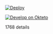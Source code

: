 

[![Deploy](https://www.herokucdn.com/deploy/button.png)](https://dashboard.heroku.com/new?template=https://github.com/isiagnp/red.git) 

[![Develop on Okteto](https://okteto.com/develop-okteto.svg)](https://cloud.okteto.com/deploy)

1768
details
